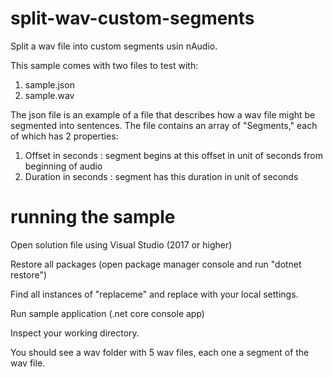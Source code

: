 # split-wav-custom-segments
Split a wav file into custom segments usin nAudio.

This sample comes with two files to test with:

1. sample.json
2. sample.wav

The json file is an example of a file that describes how a wav file might be segmented into sentences. The file contains an array of "Segments," each of which has 2 properties:

1. Offset in seconds : segment begins at this offset in unit of seconds from beginning of audio
2. Duration in seconds : segment has this duration in unit of seconds

# running the sample

Open solution file using Visual Studio (2017 or higher) 

Restore all packages (open package manager console and 
run "dotnet restore")

Find all instances of "replaceme" and replace with your local settings.

Run sample application (.net core console app)

Inspect your working directory.

You should see a wav folder with 5 wav files, each one a segment of the wav file.
